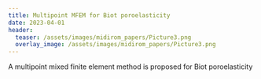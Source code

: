 ```yaml
---
title: Multipoint MFEM for Biot poroelasticity
date: 2023-04-01
header: 
  teaser: /assets/images/midirom_papers/Picture3.png
  overlay_image: /assets/images/midirom_papers/Picture3.png
---
```


A multipoint mixed finite element method is proposed for Biot poroelasticity